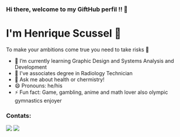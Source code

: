 ### Hi there, welcome to my GiftHub perfil !! 👋
# I'm Henrique Scussel 🥀
To make your ambitions come true you need to take risks 🤞
- 🌱 I’m currently learning Graphic Design and Systems Analysis and Development
- 📖 I've associates degree in Radiology Technician 
- 💬 Ask me about health or chermistry!
- 😄 Pronouns: he/his
- ⚡ Fun fact: Game, gambling, anime and math lover also olympic gymnastics enjoyer 

### Contats: 
<a href="https://instagram.com/hscussel/" target="_blank"><img src="https://img.shields.io/badge/-Instagram-%23E4405F?style=for-the-badge&logo=instagram&logoColor=white" target="_blank"></a>
<a href="https://www.linkedin.com/in/henrique-boos-scussel-da-roza-64533b209/" target="_blank"><img src="https://img.shields.io/badge/-LinkedIn-%230077B5?style=for-the-badge&logo=linkedin&logoColor=white" target="_blank"></a>   
</div>
